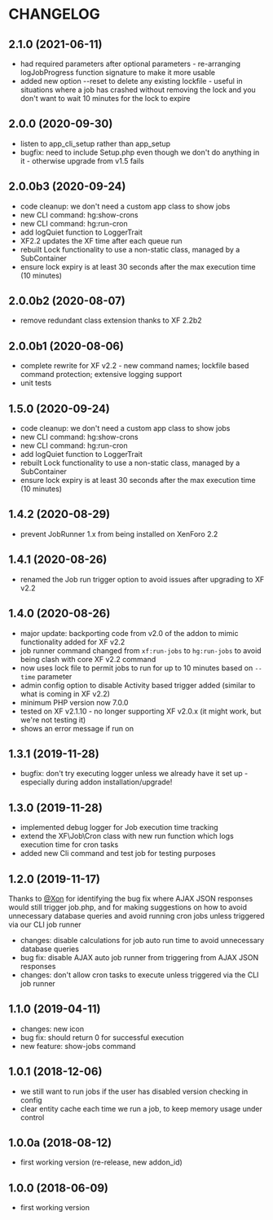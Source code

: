CHANGELOG
=========

2.1.0 (2021-06-11)
------------------

* had required parameters after optional parameters - re-arranging logJobProgress function signature to make it more 
  usable
* added new option --reset to delete any existing lockfile - useful in situations where a job has crashed without 
  removing the lock and you don't want to wait 10 minutes for the lock to expire

2.0.0 (2020-09-30)
------------------

* listen to app_cli_setup rather than app_setup
* bugfix: need to include Setup.php even though we don't do anything in it - otherwise upgrade from v1.5 fails

2.0.0b3 (2020-09-24)
--------------------

* code cleanup: we don't need a custom app class to show jobs
* new CLI command: hg:show-crons
* new CLI command: hg:run-cron
* add logQuiet function to LoggerTrait
* XF2.2 updates the XF time after each queue run
* rebuilt Lock functionality to use a non-static class, managed by a SubContainer
* ensure lock expiry is at least 30 seconds after the max execution time (10 minutes)

2.0.0b2 (2020-08-07)
--------------------

* remove redundant class extension thanks to XF 2.2b2

2.0.0b1 (2020-08-06)
--------------------

* complete rewrite for XF v2.2 - new command names; lockfile based command protection; extensive logging support
* unit tests

1.5.0 (2020-09-24)
------------------

* code cleanup: we don't need a custom app class to show jobs
* new CLI command: hg:show-crons
* new CLI command: hg:run-cron
* add logQuiet function to LoggerTrait
* rebuilt Lock functionality to use a non-static class, managed by a SubContainer
* ensure lock expiry is at least 30 seconds after the max execution time (10 minutes)

1.4.2 (2020-08-29)
------------------

* prevent JobRunner 1.x from being installed on XenForo 2.2

1.4.1 (2020-08-26)
------------------

* renamed the Job run trigger option to avoid issues after upgrading to XF v2.2

1.4.0 (2020-08-26)
------------------

* major update: backporting code from v2.0 of the addon to mimic functionality added for XF v2.2
* job runner command changed from `xf:run-jobs` to `hg:run-jobs` to avoid being clash with core XF v2.2 command
* now uses lock file to permit jobs to run for up to 10 minutes based on `--time` parameter
* admin config option to disable Activity based trigger added (similar to what is coming in XF v2.2)
* minimum PHP version now 7.0.0
* tested on XF v2.1.10 - no longer supporting XF v2.0.x (it might work, but we're not testing it)
* shows an error message if run on 

1.3.1 (2019-11-28)
------------------

* bugfix: don't try executing logger unless we already have it set up - especially during addon installation/upgrade!

1.3.0 (2019-11-28)
------------------

* implemented debug logger for Job execution time tracking
* extend the XF\Job\Cron class with new run function which logs execution time for cron tasks
* added new Cli command and test job for testing purposes

1.2.0 (2019-11-17)
------------------

Thanks to [@Xon](https://xenforo.com/community/members/xon.71874/) for identifying the bug fix where AJAX JSON responses
would still trigger job.php, and for making suggestions on how to avoid unnecessary database queries and avoid running
cron jobs unless triggered via our CLI job runner

* changes: disable calculations for job auto run time to avoid unnecessary database queries
* bug fix: disable AJAX auto job runner from triggering from AJAX JSON responses
* changes: don't allow cron tasks to execute unless triggered via the CLI job runner

1.1.0 (2019-04-11)
------------------

* changes: new icon
* bug fix: should return 0 for successful execution
* new feature: show-jobs command

1.0.1 (2018-12-06)
------------------

* we still want to run jobs if the user has disabled version checking in config
* clear entity cache each time we run a job, to keep memory usage under control

1.0.0a (2018-08-12)
-------------------

* first working version (re-release, new addon_id)

1.0.0 (2018-06-09)
------------------

* first working version
